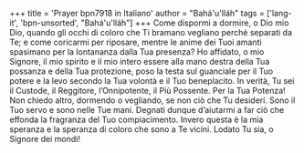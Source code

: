 +++
title = 'Prayer bpn7918 in Italiano'
author = "Bahá'u'lláh"
tags = ['lang-it', 'bpn-unsorted', "Bahá'u'lláh"]
+++
Come dispormi a dormire, o Dio mio Dio, quando gli occhi di coloro che Ti bramano vegliano perché separati da Te; e come coricarmi per riposare, mentre le anime dei Tuoi amanti spasimano per la lontananza dalla Tua presenza?
Ho affidato, o mio Signore, il mio spirito e il mio intero essere alla mano destra della Tua possanza e della Tua protezione, poso la testa sul guanciale per il Tuo potere e la levo secondo la Tua volontà e il Tuo beneplacito. In verità, Tu sei il Custode, il Reggitore, l’Onnipotente, il Più Possente.
Per la Tua Potenza! Non chiedo altro, dormendo o vegliando, se non ciò che Tu desideri. Sono il Tuo servo e sono nelle Tue mani. Degnati dunque d’aiutarmi a far ciò che effonda la fragranza del Tuo compiacimento. Invero questa è la mia speranza e la speranza di coloro che sono a Te vicini. Lodato Tu sia, o Signore dei mondi!
